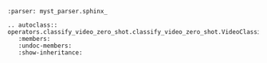 ```{include} ../../../operators/classify_video_zero_shot/README.md
:parser: myst_parser.sphinx_
```

```{eval-rst}
.. autoclass:: operators.classify_video_zero_shot.classify_video_zero_shot.VideoClassifier
   :members:
   :undoc-members:
   :show-inheritance:
```
